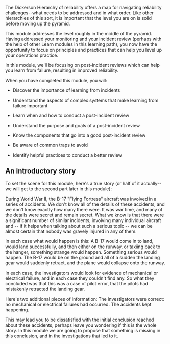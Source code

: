 The Dickerson Hierarchy of reliability offers a map for navigating
reliability challenges--what needs to be addressed and in what order. Like
other hierarchies of this sort, it is important that the level you are on
is solid before moving up the pyramid.

This module addresses the level roughly in the middle of the pyramid.
Having addressed your monitoring and your incident review (perhaps with the
help of other Learn modules in this learning path), you now have the
opportunity to focus on principles and practices that can help you level up
your operations practice.

In this module, we'll be focusing on post-incident reviews which can help
you learn from failure, resulting in improved reliability.

When you have completed this module, you will:

-   Discover the importance of learning from incidents

-   Understand the aspects of complex systems that make learning from
    failure important

-   Learn when and how to conduct a post-incident review

-   Understand the purpose and goals of a post-incident review

-   Know the components that go into a good post-incident review

-   Be aware of common traps to avoid

-   Identify helpful practices to conduct a better review

## An introductory story

To set the scene for this module, here's a true story (or half of it
actually--we will get to the second part later in this module):

During World War II, the B-17 "Flying Fortress" aircraft was involved in a
series of accidents. We don't know all of the details of these accidents,
and we don't know exactly how many there were. It was war time, and many of
the details were secret and remain secret. What we know is that there were
a significant number of similar incidents, involving many individual
aircraft and -- if it helps when talking about such a serious topic -- we
can be almost certain that nobody was gravely injured in any of them.

In each case what would happen is this: A B-17 would come in to land, would
land successfully, and then either on the runway, or taxiing back to the
hanger, something strange would happen. Something serious would happen. The
B-17 would be on the ground and all of a sudden the landing gear would
suddenly retract, and the plane would collapse onto the runway.

In each case, the investigators would look for evidence of mechanical or
electrical failure, and in each case they couldn't find any. So what they
concluded was that this was a case of pilot error, that the pilots had
mistakenly retracted the landing gear.

Here's two additional pieces of information: The investigators were
correct: no mechanical or electrical failures had occurred. The accidents
kept happening.

This may lead you to be dissatisfied with the initial conclusion reached
about these accidents, perhaps leave you wondering if this is the whole
story. In this module we are going to propose that something is missing in
this conclusion, and in the investigations that led to it.
